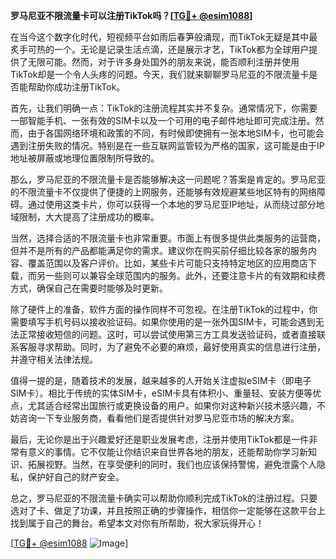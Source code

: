 **罗马尼亚不限流量卡可以注册TikTok吗？[[TG💪+ @esim1088](https://t.me/s/esim1088)]**

在当今这个数字化时代，短视频平台如雨后春笋般涌现，而TikTok无疑是其中最炙手可热的一个。无论是记录生活点滴，还是展示才艺，TikTok都为全球用户提供了无限可能。然而，对于许多身处国外的朋友来说，能否顺利注册并使用TikTok却是一个令人头疼的问题。今天，我们就来聊聊罗马尼亚的不限流量卡是否能帮助你成功注册TikTok。

首先，让我们明确一点：TikTok的注册流程其实并不复杂。通常情况下，你需要一部智能手机、一张有效的SIM卡以及一个可用的电子邮件地址即可完成注册。然而，由于各国网络环境和政策的不同，有时候即使拥有一张本地SIM卡，也可能会遇到注册失败的情况。特别是在一些互联网监管较为严格的国家，这可能是由于IP地址被屏蔽或地理位置限制所导致的。

那么，罗马尼亚的不限流量卡是否能够解决这一问题呢？答案是肯定的。罗马尼亚的不限流量卡不仅提供了便捷的上网服务，还能够有效规避某些地区特有的网络障碍。通过使用这类卡片，你可以获得一个本地的罗马尼亚IP地址，从而绕过部分地域限制，大大提高了注册成功的概率。

当然，选择合适的不限流量卡也非常重要。市面上有很多提供此类服务的运营商，但并不是所有的产品都能满足你的需求。建议你在购买前仔细比较各家的服务内容、覆盖范围以及客户评价。比如，某些卡片可能只支持特定地区的应用商店下载，而另一些则可以兼容全球范围内的服务。此外，还要注意卡片的有效期和续费方式，确保自己在需要时能够及时更新。

除了硬件上的准备，软件方面的操作同样不可忽视。在注册TikTok的过程中，你需要填写手机号码以接收验证码。如果你使用的是一张外国SIM卡，可能会遇到无法正常接收短信的问题。这时，可以尝试使用第三方工具发送验证码，或者直接联系客服寻求帮助。同时，为了避免不必要的麻烦，最好使用真实的信息进行注册，并遵守相关法律法规。

值得一提的是，随着技术的发展，越来越多的人开始关注虚拟eSIM卡（即电子SIM卡）。相比于传统的实体SIM卡，eSIM卡具有体积小、重量轻、安装方便等优点，尤其适合经常出国旅行或更换设备的用户。如果你对这种新兴技术感兴趣，不妨咨询一下专业服务商，看看他们是否提供针对罗马尼亚市场的解决方案。

最后，无论你是出于兴趣爱好还是职业发展考虑，注册并使用TikTok都是一件非常有意义的事情。它不仅能让你结识来自世界各地的朋友，还能帮助你学习新知识、拓展视野。当然，在享受便利的同时，我们也应该保持警惕，避免泄露个人隐私，保护好自己的财产安全。

总之，罗马尼亚的不限流量卡确实可以帮助你顺利完成TikTok的注册过程。只要选对了卡、做足了功课，并且按照正确的步骤操作，相信你一定能够在这款平台上找到属于自己的舞台。希望本文对你有所帮助，祝大家玩得开心！

[[TG💪+ @esim1088](https://t.me/s/esim1088) ![Image](https://i.postimg.cc/4NQfJmqS/Snipaste-2025-05-13-00-14-12.png)]
